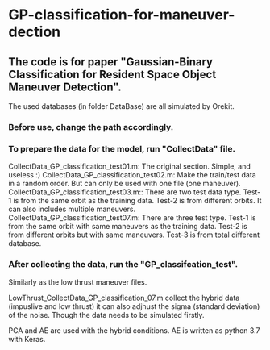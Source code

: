 # GP-classification-for-maneuver-dection
## The code is for paper "Gaussian-Binary Classification for Resident Space Object Maneuver Detection".

The used databases (in folder DataBase) are all simulated by Orekit.
### Before use, change the path accordingly. 


### To prepare the data for the model, run "CollectData" file. 
CollectData_GP_classification_test01.m: The original section. Simple, and useless :)
CollectData_GP_classification_test02.m: Make the train/test data in a random order. But can only be used with one file (one maneuver).
CollectData_GP_classification_test03.m:: There are two test data type.
                                          Test-1 is from the same orbit as the training data. Test-2 is from different orbits. 
                                          It can also includes multiple maneuvers.
CollectData_GP_classification_test07.m:  There are three test type. 
                                          Test-1 is from the same orbit with same maneuvers as the training data. Test-2 is from different orbits but with same maneuvers. Test-3                                           is from total different database. 

### After collecting the data, run the "GP_classifcation_test". 

Similarly as  the low thrust maneuver files. 

LowThrust_CollectData_GP_classification_07.m collect the hybrid data (impuslive and low thrust) it can also adjhust the sigma (standard deviation) of the noise. Though the data needs to be simulated firstly.

PCA and AE are used with the hybrid conditions. AE is written as python 3.7 with Keras. 

